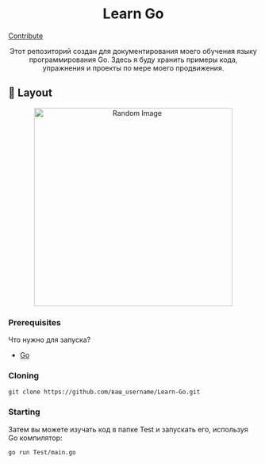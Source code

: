 

<h1 align="center" style="font-weight: bold;">Learn Go</h1>

<p align="center">



<a href="#contribute">Contribute</a> 
</p>


<p align="center">Этот репозиторий создан для документирования моего обучения языку программирования Go. Здесь я буду хранить примеры кода, упражнения и проекты по мере моего продвижения.

</p>



<h2 id="layout">🎨 Layout</h2>

<p align="center">

<img src="https://miro.medium.com/v2/resize:fit:2000/1*8bPiDNL1K1ZdK9O_T5IVKw.png" alt="Random Image" width="400px">
</p>

<h3>Prerequisites</h3>

Что нужно для запуска?

- [Go](https://go.dev/)

<h3>Cloning</h3>

`git clone https://github.com/ваш_username/Learn-Go.git`

<h3>Starting</h3>

Затем вы можете изучать код в папке Test и запускать его, используя Go компилятор:

 `go run Test/main.go`
